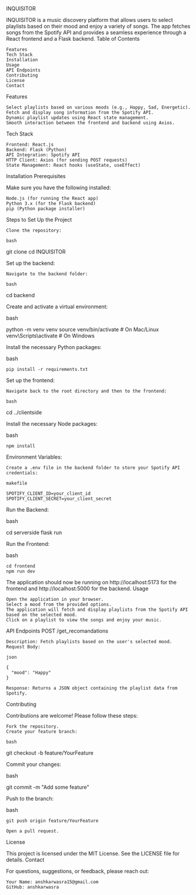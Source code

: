 INQUISITOR

INQUISITOR is a music discovery platform that allows users to select playlists based on their mood and enjoy a variety of songs. The app fetches songs from the Spotify API and provides a seamless experience through a React frontend and a Flask backend.
Table of Contents

    Features
    Tech Stack
    Installation
    Usage
    API Endpoints
    Contributing
    License
    Contact

Features

    Select playlists based on various moods (e.g., Happy, Sad, Energetic).
    Fetch and display song information from the Spotify API.
    Dynamic playlist updates using React state management.
    Smooth interaction between the frontend and backend using Axios.

Tech Stack

    Frontend: React.js
    Backend: Flask (Python)
    API Integration: Spotify API
    HTTP Client: Axios (for sending POST requests)
    State Management: React hooks (useState, useEffect)

Installation
Prerequisites

Make sure you have the following installed:

    Node.js (for running the React app)
    Python 3.x (for the Flask backend)
    pip (Python package installer)

Steps to Set Up the Project

    Clone the repository:

    bash

git clone <repository-url>
cd INQUISITOR

Set up the backend:

    Navigate to the backend folder:

    bash

cd backend

Create and activate a virtual environment:

bash

python -m venv venv
source venv/bin/activate  # On Mac/Linux
venv\Scripts\activate     # On Windows

Install the necessary Python packages:

bash

    pip install -r requirements.txt

Set up the frontend:

    Navigate back to the root directory and then to the frontend:

    bash

cd ../clientside

Install the necessary Node packages:

bash

    npm install

Environment Variables:

    Create a .env file in the backend folder to store your Spotify API credentials:

    makefile

    SPOTIFY_CLIENT_ID=your_client_id
    SPOTIFY_CLIENT_SECRET=your_client_secret

Run the Backend:

bash

cd serverside
flask run

Run the Frontend:

bash

    cd frontend
    npm run dev

The application should now be running on http://localhost:5173 for the frontend and http://localhost:5000 for the backend.
Usage

    Open the application in your browser.
    Select a mood from the provided options.
    The application will fetch and display playlists from the Spotify API based on the selected mood.
    Click on a playlist to view the songs and enjoy your music.

API Endpoints
POST /get_recomandations

    Description: Fetch playlists based on the user's selected mood.
    Request Body:

    json

    {
      "mood": "Happy"
    }

    Response: Returns a JSON object containing the playlist data from Spotify.

Contributing

Contributions are welcome! Please follow these steps:

    Fork the repository.
    Create your feature branch:

    bash

git checkout -b feature/YourFeature

Commit your changes:

bash

git commit -m "Add some feature"

Push to the branch:

bash

    git push origin feature/YourFeature

    Open a pull request.

License

This project is licensed under the MIT License. See the LICENSE file for details.
Contact

For questions, suggestions, or feedback, please reach out:

    Your Name: anshkarwasra15@gmail.com
    GitHub: anshkarwasra
